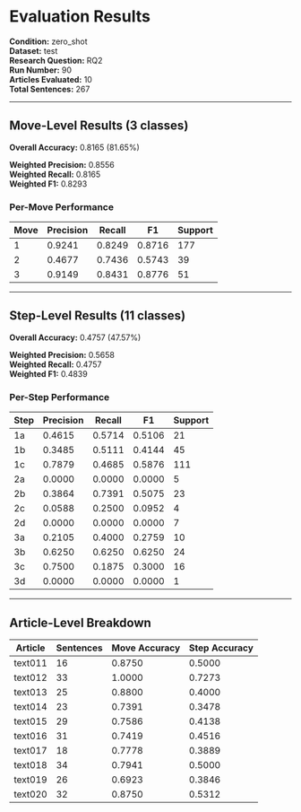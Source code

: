 # Evaluation Results

**Condition:** zero_shot  
**Dataset:** test  
**Research Question:** RQ2  
**Run Number:** 90  
**Articles Evaluated:** 10  
**Total Sentences:** 267  

---

## Move-Level Results (3 classes)

**Overall Accuracy:** 0.8165 (81.65%)  

**Weighted Precision:** 0.8556  
**Weighted Recall:** 0.8165  
**Weighted F1:** 0.8293  

### Per-Move Performance

| Move | Precision | Recall | F1 | Support |
|------|-----------|--------|----|---------|
| 1 | 0.9241 | 0.8249 | 0.8716 | 177 |
| 2 | 0.4677 | 0.7436 | 0.5743 | 39 |
| 3 | 0.9149 | 0.8431 | 0.8776 | 51 |

---

## Step-Level Results (11 classes)

**Overall Accuracy:** 0.4757 (47.57%)  

**Weighted Precision:** 0.5658  
**Weighted Recall:** 0.4757  
**Weighted F1:** 0.4839  

### Per-Step Performance

| Step | Precision | Recall | F1 | Support |
|------|-----------|--------|----|---------|
| 1a | 0.4615 | 0.5714 | 0.5106 | 21 |
| 1b | 0.3485 | 0.5111 | 0.4144 | 45 |
| 1c | 0.7879 | 0.4685 | 0.5876 | 111 |
| 2a | 0.0000 | 0.0000 | 0.0000 | 5 |
| 2b | 0.3864 | 0.7391 | 0.5075 | 23 |
| 2c | 0.0588 | 0.2500 | 0.0952 | 4 |
| 2d | 0.0000 | 0.0000 | 0.0000 | 7 |
| 3a | 0.2105 | 0.4000 | 0.2759 | 10 |
| 3b | 0.6250 | 0.6250 | 0.6250 | 24 |
| 3c | 0.7500 | 0.1875 | 0.3000 | 16 |
| 3d | 0.0000 | 0.0000 | 0.0000 | 1 |

---

## Article-Level Breakdown

| Article | Sentences | Move Accuracy | Step Accuracy |
|---------|-----------|---------------|---------------|
| text011 | 16 | 0.8750 | 0.5000 |
| text012 | 33 | 1.0000 | 0.7273 |
| text013 | 25 | 0.8800 | 0.4000 |
| text014 | 23 | 0.7391 | 0.3478 |
| text015 | 29 | 0.7586 | 0.4138 |
| text016 | 31 | 0.7419 | 0.4516 |
| text017 | 18 | 0.7778 | 0.3889 |
| text018 | 34 | 0.7941 | 0.5000 |
| text019 | 26 | 0.6923 | 0.3846 |
| text020 | 32 | 0.8750 | 0.5312 |
